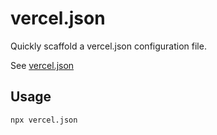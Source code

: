 # vercel.json

Quickly scaffold a vercel.json configuration file.

See [vercel.json](src/vercel.json)

## Usage

```bash
npx vercel.json
```
